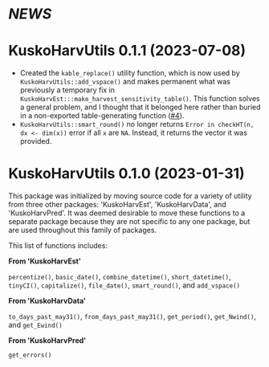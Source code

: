 # *NEWS*

# KuskoHarvUtils 0.1.1 (2023-07-08)

* Created the `kable_replace()` utility function, which is now used by `KuskoHarvUtils::add_vspace()` and makes permanent what was previously a temporary fix in `KuskoHarvEst:::make_harvest_sensitivity_table()`.
This function solves a general problem, and I thought that it belonged here rather than buried in a non-exported table-generating function ([#4](https://github.com/bstaton1/KuskoHarvUtils/issues/4)).
* `KuskoHarvUtils::smart_round()` no longer returns `Error in checkHT(n, dx <- dim(x))` error if all `x` are `NA`. Instead, it returns the vector it was provided.

# KuskoHarvUtils 0.1.0 (2023-01-31)

This package was initialized by moving source code for a variety of utility from three other packages: 'KuskoHarvEst', 'KuskoHarvData', and 'KuskoHarvPred'.
It was deemed desirable to move these functions to a separate package because they are not specific to any one package, but are used throughout this family of packages.

This list of functions includes:

**From 'KuskoHarvEst'**

`percentize()`, `basic_date()`, `combine_datetime()`, `short_datetime()`, `tinyCI()`, `capitalize()`, `file_date()`, `smart_round()`, and `add_vspace()`

**From 'KuskoHarvData'**

`to_days_past_may31()`, `from_days_past_may31()`, `get_period()`, `get_Nwind()`, and `get_Ewind()`

**From 'KuskoHarvPred'**

`get_errors()`
